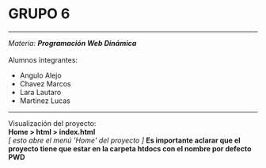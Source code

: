 # GRUPO 6
---
_Materia:_ ___Programación Web Dinámica___ \
\
Alumnos integrantes:
- Angulo Alejo
- Chavez Marcos
- Lara Lautaro
- Martinez Lucas
---
Visualización del proyecto:\
__Home > html > index.html__\
_[ esto abre el menú 'Home' del proyecto ]_
__Es importante aclarar que el proyecto tiene que estar en la carpeta htdocs con el nombre por defecto PWD__
